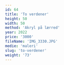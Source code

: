 ```yaml
---
id: 64
title: 'To verdener'
height: 50
width: 50
method: 'Akryl på lærred'
year: 2022
price: '3000'
fileName: 'IMG_3330.JPG'
medie: 'maleri'
slug: 'to-verdener'
weight: '73'
---
```

